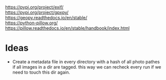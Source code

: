 https://pypi.org/project/exif/  
https://pypi.org/project/gpxpy/  
https://geopy.readthedocs.io/en/stable/  
https://python-pillow.org/ https://pillow.readthedocs.io/en/stable/handbook/index.html  

# Ideas

* Create a metadata file in every directory with a hash of all photo pathes if all images in a dir are tagged. this way we can recheck every run if we need to touch this dir again.